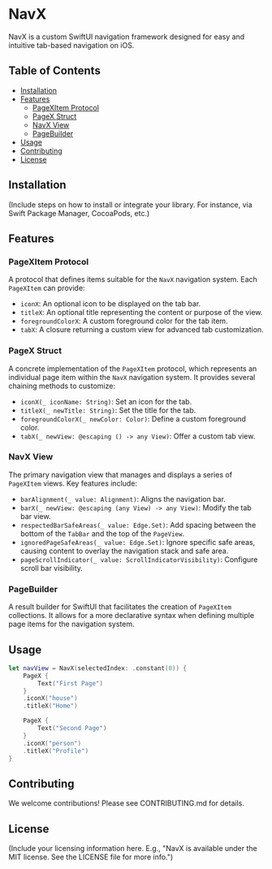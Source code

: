 # NavX

NavX is a custom SwiftUI navigation framework designed for easy and intuitive tab-based navigation on iOS.

## Table of Contents

- [Installation](#installation)
- [Features](#features)
    - [PageXItem Protocol](#pagexitem-protocol)
    - [PageX Struct](#pagex-struct)
    - [NavX View](#navx-view)
    - [PageBuilder](#pagebuilder)
- [Usage](#usage)
- [Contributing](#contributing)
- [License](#license)

## Installation

(Include steps on how to install or integrate your library. For instance, via Swift Package Manager, CocoaPods, etc.)

## Features

### PageXItem Protocol

A protocol that defines items suitable for the `NavX` navigation system. Each `PageXItem` can provide:

- `iconX`: An optional icon to be displayed on the tab bar.
- `titleX`: An optional title representing the content or purpose of the view.
- `foregroundColorX`: A custom foreground color for the tab item.
- `tabX`: A closure returning a custom view for advanced tab customization.

### PageX Struct

A concrete implementation of the `PageXItem` protocol, which represents an individual page item within the `NavX` navigation system. It provides several chaining methods to customize:

- `iconX(_ iconName: String)`: Set an icon for the tab.
- `titleX(_ newTitle: String)`: Set the title for the tab.
- `foregroundColorX(_ newColor: Color)`: Define a custom foreground color.
- `tabX(_ newView: @escaping () -> any View)`: Offer a custom tab view.

### NavX View

The primary navigation view that manages and displays a series of `PageXItem` views. Key features include:

- `barAlignment(_ value: Alignment)`: Aligns the navigation bar.
- `barX(_ newView: @escaping (any View) -> any View)`: Modify the tab bar view.
- `respectedBarSafeAreas(_ value: Edge.Set)`: Add spacing between the bottom of the `TabBar` and the top of the `PageView`.
- `ignoredPageSafeAreas(_ value: Edge.Set)`: Ignore specific safe areas, causing content to overlay the navigation stack and safe area.
- `pageScrollIndicator(_ value: ScrollIndicatorVisibility)`: Configure scroll bar visibility.

### PageBuilder

A result builder for SwiftUI that facilitates the creation of `PageXItem` collections. It allows for a more declarative syntax when defining multiple page items for the navigation system.

## Usage

```swift
let navView = NavX(selectedIndex: .constant(0)) {
    PageX {
        Text("First Page")
    }
    .iconX("house")
    .titleX("Home")

    PageX {
        Text("Second Page")
    }
    .iconX("person")
    .titleX("Profile")
}

```
## Contributing

We welcome contributions! Please see CONTRIBUTING.md for details.

## License

(Include your licensing information here. E.g., "NavX is available under the MIT license. See the LICENSE file for more info.")
```

